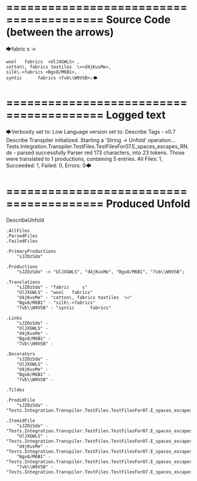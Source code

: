========================================
Source Code (between the arrows)
========================================

🡆fabric     s    <sJZOzSdo>	->

	wool   fabrics	<UlJXGWLS> ,
	cotton\, fabrics textiles  \<<d4jKusMe>,
    silk\->fabrics <Bgx8/M6B1>,
    syntic 		fabrics <7vb\\W9VSB>;🡄

========================================
Logged text
========================================

🡆Verbosity set to: Low
Language version set to: Describe Tags - v0.7
Describe Transpiler initialized.
Starting a 'String -> Unfold' operation...
Tests.Integration.Transpiler.TestFiles.TestFilesFor07.E_spaces_escapes_RN.ds - parsed successfully
Parser red 173 characters, into 23 tokens.
Those were translated to 1 productions, containing 5 entries.
All Files: 1, Succeeded: 1, Failed: 0, Errors: 0🡄

========================================
Produced Unfold
========================================

DescribeUnfold

    .AllFiles
    .ParsedFiles
    .FailedFiles

    .PrimaryProductions
        "sJZOzSdo" 

    .Productions
        "sJZOzSdo" -> "UlJXGWLS", "d4jKusMe", "Bgx8/M6B1", "7vb\\W9VSB";

    .Translations
        "sJZOzSdo" - "fabric     s"
        "UlJXGWLS" - "wool   fabrics"
        "d4jKusMe" - "cotton\, fabrics textiles  \<"
        "Bgx8/M6B1" - "silk\->fabrics"
        "7vb\\W9VSB" - "syntic 		fabrics"

    .Links
        "sJZOzSdo" - 
        "UlJXGWLS" - 
        "d4jKusMe" - 
        "Bgx8/M6B1" - 
        "7vb\\W9VSB" - 

    .Decorators
        "sJZOzSdo" - 
        "UlJXGWLS" - 
        "d4jKusMe" - 
        "Bgx8/M6B1" - 
        "7vb\\W9VSB" - 

    .Tildes

    .ProdidFile
        "sJZOzSdo" - "Tests.Integration.Transpiler.TestFiles.TestFilesFor07.E_spaces_escapes_RN.ds"

    .ItemidFile
        "sJZOzSdo" - "Tests.Integration.Transpiler.TestFiles.TestFilesFor07.E_spaces_escapes_RN.ds"
        "UlJXGWLS" - "Tests.Integration.Transpiler.TestFiles.TestFilesFor07.E_spaces_escapes_RN.ds"
        "d4jKusMe" - "Tests.Integration.Transpiler.TestFiles.TestFilesFor07.E_spaces_escapes_RN.ds"
        "Bgx8/M6B1" - "Tests.Integration.Transpiler.TestFiles.TestFilesFor07.E_spaces_escapes_RN.ds"
        "7vb\\W9VSB" - "Tests.Integration.Transpiler.TestFiles.TestFilesFor07.E_spaces_escapes_RN.ds"

